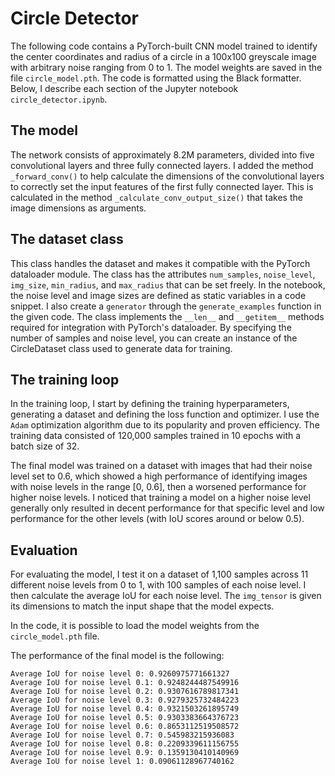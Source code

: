 # Circle Detector
The following code contains a PyTorch-built CNN model trained to identify the center coordinates and radius of a circle in a 100x100 greyscale image with arbitrary noise ranging from 0 to 1. The model weights are saved in the file `circle_model.pth`. The code is formatted using the Black formatter. Below, I describe each section of the Jupyter notebook `circle_detector.ipynb`.

## The model
The network consists of approximately 8.2M parameters, divided into five convolutional layers and three fully connected layers. I added the method `_forward_conv()` to help calculate the dimensions of the convolutional layers to correctly set the input features of the first fully connected layer. This is calculated in the method `_calculate_conv_output_size()` that takes the image dimensions as arguments.

## The dataset class
This class handles the dataset and makes it compatible with the PyTorch dataloader module. The class has the attributes `num_samples`, `noise_level`, `img_size`, `min_radius`, and `max_radius` that can be set freely. In the notebook, the noise level and image sizes are defined as static variables in a code snippet. I also create a `generator` through the `generate_examples` function in the given code. The class  implements the `__len__` and `__getitem__` methods required for integration with PyTorch's dataloader. By specifying the number of samples and noise level, you can create an instance of the CircleDataset class used to generate data for training.

## The training loop
In the training loop, I start by defining the training hyperparameters, generating a dataset and defining the loss function and optimizer. I use the `Adam` optimization algorithm due to its popularity and proven efficiency. The training data consisted of 120,000 samples trained in 10 epochs with a batch size of 32. 

The final model was trained on a dataset with images that had their noise level set to 0.6, which showed a high performance of identifying images with noise levels in the range [0, 0.6], then a worsened performance for higher noise levels. I noticed that training a model on a higher noise level generally only resulted in decent performance for that specific level and low performance for the other levels (with IoU scores around or below 0.5). 

## Evaluation
For evaluating the model, I test it on a dataset of 1,100 samples across 11 different noise levels from 0 to 1, with 100 samples of each noise level. I then calculate the average IoU for each noise level. The `img_tensor` is given its dimensions to match the input shape that the model expects. 

In the code, it is possible to load the model weights from the `circle_model.pth` file.

The performance of the final model is the following:
```
Average IoU for noise level 0: 0.9260975771661327
Average IoU for noise level 0.1: 0.9248244487549916
Average IoU for noise level 0.2: 0.9307616789817341
Average IoU for noise level 0.3: 0.9279325732484223
Average IoU for noise level 0.4: 0.9321503261895749
Average IoU for noise level 0.5: 0.9303383664376723
Average IoU for noise level 0.6: 0.8653112519508572
Average IoU for noise level 0.7: 0.545983215936083
Average IoU for noise level 0.8: 0.2209339611156755
Average IoU for noise level 0.9: 0.1359130410140969
Average IoU for noise level 1: 0.09061128967740162
```
